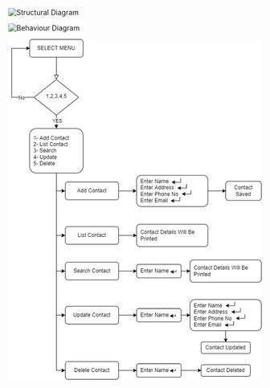 ![Structural Diagram](https://github.com/Sumit21adm/M1_ProjectGoal_Phone_Book_Application_Using_C_Programming/blob/3241ff2b0b5279f544d077d251e9c52e8792c31a/2_Architecture/Structural.jpg?raw=true "Structural Diagram")

![Behaviour Diagram](https://github.com/Sumit21adm/M1_ProjectGoal_Phone_Book_Application_Using_C_Programming/blob/3241ff2b0b5279f544d077d251e9c52e8792c31a/2_Architecture/Behaviour.jpg?raw=true "Behaviour Diagram")

![Workflow Diagram](https://github.com/Sumit21adm/M1_ProjectGoal_Phone_Book_Application_Using_C_Programming/blob/083f3952f607c2d87fa9ae57997231239bfd49d4/2_Architecture/Workflow.jpg "Workflow Diagram")
